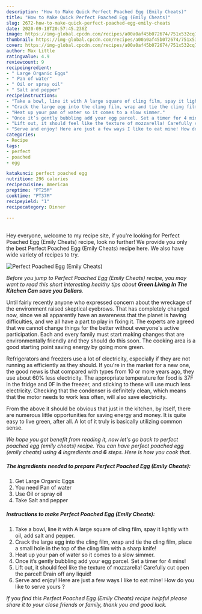 ```yaml
---
description: "How to Make Quick Perfect Poached Egg (Emily Cheats)"
title: "How to Make Quick Perfect Poached Egg (Emily Cheats)"
slug: 2672-how-to-make-quick-perfect-poached-egg-emily-cheats
date: 2020-09-18T20:57:45.236Z
image: https://img-global.cpcdn.com/recipes/a00a0af45b072674/751x532cq70/perfect-poached-egg-emily-cheats-recipe-main-photo.jpg
thumbnail: https://img-global.cpcdn.com/recipes/a00a0af45b072674/751x532cq70/perfect-poached-egg-emily-cheats-recipe-main-photo.jpg
cover: https://img-global.cpcdn.com/recipes/a00a0af45b072674/751x532cq70/perfect-poached-egg-emily-cheats-recipe-main-photo.jpg
author: Max Little
ratingvalue: 4.9
reviewcount: 9
recipeingredient:
- " Large Organic Eggs"
- " Pan of water"
- " Oil or spray oil"
- " Salt and pepper"
recipeinstructions:
- "Take a bowl, line it with A large square of cling film, spay it lightly with oil, add salt and pepper."
- "Crack the large egg into the cling film, wrap and tie the cling film, place a small hole in the top of the cling film with a sharp knife!"
- "Heat up your pan of water so it comes to a slow simmer."
- "Once it’s gently bubbling add your egg parcel. Set a timer for 4 mins!"
- "Lift out, it should feel like the texture of mozzarella! Carefully cut open the parcel! Drain off any liquid!"
- "Serve and enjoy! Here are just a few ways I like to eat mine! How do you like to serve yours ?"
categories:
- Recipe
tags:
- perfect
- poached
- egg

katakunci: perfect poached egg 
nutrition: 296 calories
recipecuisine: American
preptime: "PT25M"
cooktime: "PT37M"
recipeyield: "1"
recipecategory: Dinner

---
```

<br>
Hey everyone, welcome to my recipe site, if you're looking for Perfect Poached Egg (Emily Cheats) recipe, look no further! We provide you only the best Perfect Poached Egg (Emily Cheats) recipe here. We also have wide variety of recipes to try.
<br>


![Perfect Poached Egg (Emily Cheats)](https://img-global.cpcdn.com/recipes/a00a0af45b072674/751x532cq70/perfect-poached-egg-emily-cheats-recipe-main-photo.jpg)

<i>Before you jump to Perfect Poached Egg (Emily Cheats) recipe, you may want to read this short interesting healthy tips about 
<strong>Green Living In The Kitchen Can save you Dollars</strong>.</i>
</br>

Until fairly recently anyone who expressed concern about the wreckage of the environment raised skeptical eyebrows. That has completely changed now, since we all apparently have an awareness that the planet is having difficulties, and we all have a part to play in fixing it. The experts are agreed that we cannot change things for the better without everyone's active participation. Each and every family must start making changes that are environmentally friendly and they should do this soon. The cooking area is a good starting point saving energy by going more green.

Refrigerators and freezers use a lot of electricity, especially if they are not running as efficiently as they should. If you're in the market for a new one, the good news is that compared with types from 10 or more years ago, they use about 60% less electricity. The appropriate temperature for food is 37F in the fridge and 0F in the freezer, and sticking to these will use much less electricity. Checking that the condenser is definitely clean, which means that the motor needs to work less often, will also save electricity.

From the above it should be obvious that just in the kitchen, by itself, there are numerous little opportunities for saving energy and money. It is quite easy to live green, after all. A lot of it truly is basically utilizing common sense.


<i>We hope you got benefit from reading it, now let's go back to perfect poached egg (emily cheats) recipe. You can have perfect poached egg (emily cheats) using <strong>4</strong> ingredients and <strong>6</strong> steps. Here is how you cook that.
</i>

##### The ingredients needed to prepare Perfect Poached Egg (Emily Cheats):

1. Get  Large Organic Eggs
1. You need  Pan of water
1. Use  Oil or spray oil
1. Take  Salt and pepper


##### Instructions to make Perfect Poached Egg (Emily Cheats):

1. Take a bowl, line it with A large square of cling film, spay it lightly with oil, add salt and pepper.
1. Crack the large egg into the cling film, wrap and tie the cling film, place a small hole in the top of the cling film with a sharp knife!
1. Heat up your pan of water so it comes to a slow simmer.
1. Once it’s gently bubbling add your egg parcel. Set a timer for 4 mins!
1. Lift out, it should feel like the texture of mozzarella! Carefully cut open the parcel! Drain off any liquid!
1. Serve and enjoy! Here are just a few ways I like to eat mine! How do you like to serve yours ?


<i>If you find this Perfect Poached Egg (Emily Cheats) recipe helpful please share it to your close friends or family, thank you and good luck.</i>
